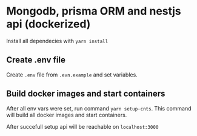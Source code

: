 # Mongodb, prisma ORM and nestjs api (dockerized)

Install all dependecies with `yarn install`

## Create .env file

Create `.env` file from `.evn.example` and set variables.

## Build docker images and start containers

After all env vars were set, run command `yarn setup-cnts`. This command
will build all docker images and start containers.

After succefull setup api will be reachable on `localhost:3000`
